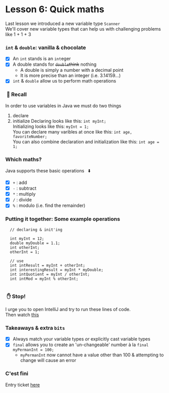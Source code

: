 # Lesson 6: Quick maths
Last lesson we introduced a new variable type `Scanner`\
We'll cover new variable types that can help us with challenging problems like 1 + 1 + 3

### `int` & `double`: vanilla & chocolate
  - [x] An `int` stands is an `int`eger
  - [x] A double stands for ~~`double`think~~ nothing
    - A double is simply a number with a decimal point
    - It is more precise than an integer (i.e. 3.14159...)
  - [x] `int` & `double` allow us to perform math operations

### &nbsp;:thought_balloon: Recall
In order to use variables in Java we must do two things
  1. declare
  2. initialize
Declaring looks like this: `int myInt;`\
Initializing looks like this: `myInt = 1;`\
You can declare many varibles at once like this: `int age, favoriteNumber;`\
You can also combine declaration and initialization like this: `int age = 1;`


### Which maths?
Java supports these basic operations &nbsp; :arrow_down:
  - [x] `+` : add
  - [x] `-` : subtract
  - [x] `*` : multiply
  - [x] `/` : divide
  - [x] `%` : modulo (i.e. find the remainder)

### Putting it together: Some example operations
```
  // declaring & init'ing 
  
  int myInt = 12;
  double myDouble = 1.1;
  int otherInt;
  otherInt = 1;
  
  // use
  int intResult = myInt + otherInt;
  int interestingResult = myInt * myDouble;
  int intQuotient = myInt / otherInt;
  int intMod = myInt % otherInt;
  
```

### &nbsp;:hand: Stop!
I urge you to open IntelliJ and try to run these lines of code.\
Then watch [this](https://themadeiraschool.sharepoint.com/sites/IntrotoCS/Shared%20Documents/General/Videos/lesson6Video1.mov)

### Takeaways & extra `bits`
   - [x] Always match your variable types _or_ explicitly cast variable types
   - [x] `final` allows you to create an 'un-changeable' number à la `final myPermanInt = 100;`
      - `myPermanInt` now cannot have a value other than 100 & attempting to change will cause an error
    
### C'est fini
Entry ticket [here](https://forms.office.com/Pages/ResponsePage.aspx?id=P9fbuiFvgkyZJ5ogeV5C0bXAAGShYuhAq0O_bKHZJnxUMlJMWERZMUhNTTBXWDlaVkFYNDdDMDJNRSQlQCN0PWcu)
   
 
 

